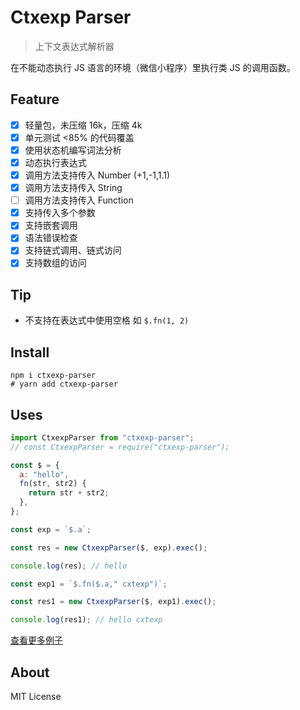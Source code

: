 # Ctxexp Parser

> 上下文表达式解析器

在不能动态执行 JS 语言的环境（微信小程序）里执行类 JS 的调用函数。

## Feature

- [x] 轻量包，未压缩 16k，压缩 4k
- [x] 单元测试 <85% 的代码覆盖
- [x] 使用状态机编写词法分析
- [x] 动态执行表达式
- [x] 调用方法支持传入 Number (+1,-1,1.1)
- [x] 调用方法支持传入 String
- [ ] 调用方法支持传入 Function
- [x] 支持传入多个参数
- [x] 支持嵌套调用
- [x] 语法错误检查
- [x] 支持链式调用、链式访问
- [x] 支持数组的访问

## Tip

- 不支持在表达式中使用空格 如 `$.fn(1, 2)`

## Install

```
npm i ctxexp-parser
# yarn add ctxexp-parser
```

## Uses

```js
import CtxexpParser from "ctxexp-parser";
// const CtxexpParser = require("ctxexp-parser");

const $ = {
  a: "hello",
  fn(str, str2) {
    return str + str2;
  },
};

const exp = `$.a`;

const res = new CtxexpParser($, exp).exec();

console.log(res); // hello

const exp1 = `$.fn($.a," cxtexp")`;

const res1 = new CtxexpParser($, exp1).exec();

console.log(res1); // hello cxtexp
```

[查看更多例子](https://github.com/WumaCoder/ctxexp-parser/blob/main/test/index.spec.ts)

## About

MIT License
